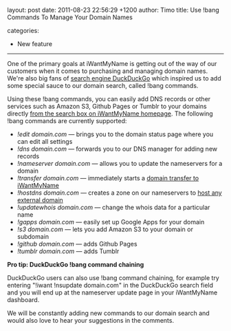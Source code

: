 layout: post
date: 2011-08-23 22:56:29 +1200
author: Timo
title: Use !bang Commands To Manage Your Domain Names 

categories:
  - New feature

----

One of the primary goals at iWantMyName is getting out of the way of our customers when it comes to purchasing and managing domain names. We're also big fans of [search engine DuckDuckGo](http://duckduckgo.com) which inspired us to add some special sauce to our domain search, called !bang commands.

Using these !bang commands, you can easily add DNS records or other services such as Amazon S3, Github Pages or Tumblr to your domains directly [from the search box on iWantMyName homepage](https://iwantmyname.com). The following !bang commands are currently supported:

- *!edit domain.com* &mdash; brings you to the domain status page where you can edit all settings
- *!dns domain.com* &mdash; forwards you to our DNS manager for adding new records
- *!nameserver domain.com* &mdash; allows you to update the nameservers for a domain
- *!transfer domain.com* &mdash; immediately starts a [domain transfer to iWantMyName](https://iwantmyname.com/domains/domain-transfer)
- *!hostdns domain.com* &mdash; creates a zone on our nameservers to [host any external domain](https://iwantmyname.com/dns)
- *!updatewhois domain.com* &mdash; change the whois data for a particular name
- *!gapps domain.com* &mdash; easily set up Google Apps for your domain
- *!s3 domain.com* &mdash; lets you add Amazon S3 to your domain or subdomain
- *!github domain.com* &mdash; adds Github Pages
- *!tumblr domain.com* &mdash; adds Tumblr

**Pro tip: DuckDuckGo !bang command chaining**

DuckDuckGo users can also use !bang command chaining, for example try entering "!iwant !nsupdate domain.com" in the DuckDuckGo search field and you will end up at the nameserver update page in your iWantMyName dashboard.

We will be constantly adding new commands to our domain search and would also love to hear your suggestions in the comments.
